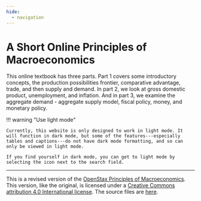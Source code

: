 ```yaml
---
hide:
  - navigation
---
```


# A Short Online Principles of Macroeconomics



This online textbook has three parts. Part 1 covers some introductory concepts, the production possibilities frontier, comparative advantage, trade, and then supply and demand. In part 2, we look at gross domestic product, unemployment, and inflation. And in part 3, we examine the aggregate demand - aggregate supply model, fiscal policy, money, and monetary policy. 


!!! warning "Use light mode"

    Currently, this website is only designed to work in light mode. It will function in dark mode, but some of the features---especially tables and captions---do not have dark mode formatting, and so can only be viewed in light mode.
	
	If you find yourself in dark mode, you can get to light mode by selecting the icon next to the search field.


---

This is a revised version of the [OpenStax Principles of Macroeconomics](https://openstax.org/details/books/principles-macroeconomics-3e). This version, like the original, is licensed under a [Creative Commons attribution 4.0 International license](https://creativecommons.org/licenses/by/4.0/). The source files are [here](https://github.com/loighic/macro).

